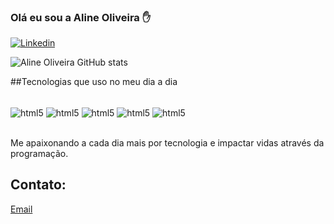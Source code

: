 
### Olá eu sou a Aline Oliveira ✋

[![Linkedin](https://img.shields.io/badge/LinkedIn-0077B5?style=for-the-badge&logo=linkedin&logoColor=white)](https://www.linkedin.com/in/aline-oliveira-0a5247249/)

![Aline Oliveira GitHub stats](https://github-readme-stats.vercel.app/api?username=Aline-10liveira&show_icons=true&theme=radical)

##Tecnologias que uso no meu dia a dia

<div style="display: inline_block"><br/>
<img align="center" alt="html5" src="https://img.shields.io/badge/HTML5-E34F26?style=for-the-badge&logo=html5&logoColor=white"/> 
<img align="center" alt="html5" src="https://img.shields.io/badge/CSS-239120?&style=for-the-badge&logo=css3&logoColor=white"/> 
<img align="center" alt="html5" src="https://img.shields.io/badge/JavaScript-F7DF1E?style=for-the-badge&logo=javascript&logoColor=black"/> 
<img align="center" alt="html5" src="https://img.shields.io/badge/Node.js-43853D?style=for-the-badge&logo=node.js&logoColor=white"/> 
<img align="center" alt="html5" src="https://img.shields.io/badge/TypeScript-007ACC?style=for-the-badge&logo=typescript&logoColor=white"/> 
</div><br/>

Me apaixonando a cada dia mais por tecnologia e impactar vidas através da programação.

## Contato:
[Email](https://contatoalineoliveira10@gmail.com)



